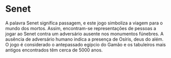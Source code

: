 # Senet
A palavra Senet significa passagem, e este jogo simboliza a viagem para o mundo dos mortos. Assim, encontram-se representações de pessoas a jogar ao Senet contra um adversário ausente nos monumentos fúnebres. A ausência de adversário humano indica a presença de Osíris, deus do além. O jogo é considerado o antepassado egípcio do Gamão e os tabuleiros mais antigos encontrados têm cerca de 5000 anos.
